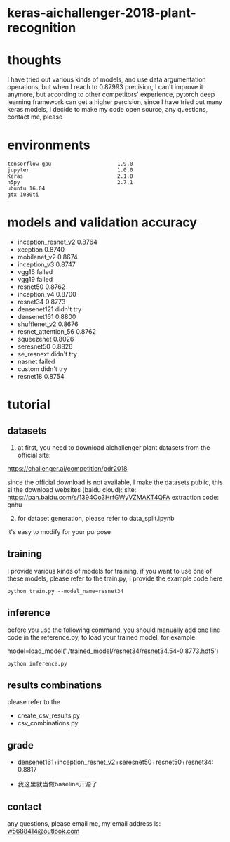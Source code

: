 # keras-aichallenger-2018-plant-recognition

# thoughts

I have tried out various kinds of models, and use data argumentation operations, but when I reach to 0.87993 precision, I can't improve it anymore, but according to other competitors' experience, pytorch deep learning framework can get a higher percision, since I have tried out many keras models, I decide
to make my code open source, any questions, contact me, please

# environments

```
tensorflow-gpu                     1.9.0 
jupyter                            1.0.0 
Keras                              2.1.0
h5py                               2.7.1
ubuntu 16.04
gtx 1080ti
```

# models and validation accuracy
- inception_resnet_v2   0.8764
- xception              0.8740
- mobilenet_v2          0.8674
- inception_v3          0.8747
- vgg16                 failed
- vgg19                 failed
- resnet50              0.8762
- inception_v4          0.8700
- resnet34              0.8773 
- densenet121           didn't try
- densenet161           0.8800
- shufflenet_v2         0.8676
- resnet_attention_56   0.8762
- squeezenet            0.8026
- seresnet50            0.8826
- se_resnext            didn't try
- nasnet                failed
- custom                didn't try
- resnet18              0.8754


# tutorial

## datasets

1. at first, you need to download aichallenger plant datasets from the official site:

https://challenger.ai/competition/pdr2018

since the official download is not available, I make the datasets public, this si the download websites (baidu cloud):
site: https://pan.baidu.com/s/1394Oo3HrfGWyVZMAKT4QFA 
extraction code: qnhu 

2. for dataset generation, please refer to data_split.ipynb

it's easy to modify for your purpose


## training

I provide various kinds of models for training, if you want to use one of these models, please refer to the train.py, I provide the example code here
```
python train.py --model_name=resnet34
```
## inference
before you use the following command, you should manually add one line code in the reference.py,  to load your trained model, for example:

model=load_model('./trained_model/resnet34/resnet34.54-0.8773.hdf5')

```
python inference.py
```
## results combinations
please refer to the 
- create_csv_results.py
- csv_combinations.py

## grade 
- densenet161+inception_resnet_v2+seresnet50+resnet50+resnet34: 0.8817

- 我这里就当做baseline开源了

## contact
any questions, please email me, my email address is: w5688414@outlook.com